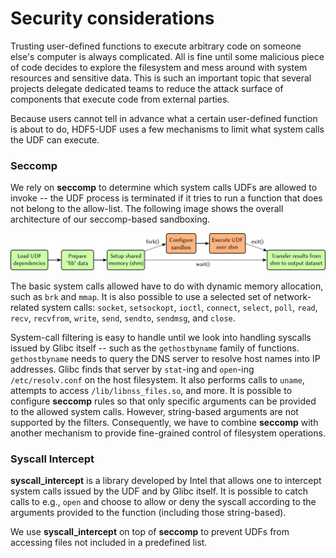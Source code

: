 # Security considerations

Trusting user-defined functions to execute arbitrary code on someone else's
computer is always complicated. All is fine until some malicious piece of code
decides to explore the filesystem and mess around with system resources and
sensitive data. This is such an important topic that several projects delegate
dedicated teams to reduce the attack surface of components that execute code
from external parties.

Because users cannot tell in advance what a certain user-defined function is
about to do, HDF5-UDF uses a few mechanisms to limit what system calls the
UDF can execute.

### Seccomp

We rely on **seccomp** to determine which system calls UDFs are allowed to
invoke -- the UDF process is terminated if it tries to run a function that
does not belong to the allow-list. The following image shows the overall
architecture of our seccomp-based sandboxing.

![](images/hdf5-udf-seccomp.png)

The basic system calls allowed have to do with dynamic memory allocation,
such as `brk` and `mmap`. It is also possible to use a selected set of
network-related system calls: `socket`, `setsockopt`, `ioctl`,
`connect`, `select`, `poll`, `read`, `recv`, `recvfrom`, `write`, `send`,
`sendto`, `sendmsg`, and `close`.

System-call filtering is easy to handle until we look into handling syscalls
issued by Glibc itself -- such as the `gethostbyname` family of functions.
`gethostbyname` needs to query the DNS server to resolve host names into IP
addresses. Glibc finds that server by `stat`-ing and `open`-ing `/etc/resolv.conf`
on the host filesystem. It also performs calls to `uname`, attempts to access
`/lib/libnss_files.so`, and more. It is possible to configure **seccomp** rules
so that only specific arguments can be provided to the allowed system calls.
However, string-based arguments are not supported by the filters. Consequently,
we have to combine **seccomp** with another mechanism to provide fine-grained
control of filesystem operations.

### Syscall Intercept

**syscall_intercept** is a library developed by Intel that allows one to intercept
system calls issued by the UDF and by Glibc itself. It is possible to catch calls
to e.g., `open` and choose to allow or deny the syscall according to the arguments
provided to the function (including those string-based).

We use **syscall_intercept** on top of **seccomp** to prevent UDFs from accessing 
files not included in a predefined list.
